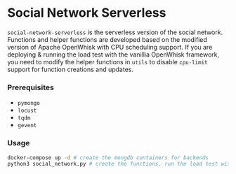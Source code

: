 # Social Network Serverless

`social-network-serverless` is the serverless version of the social network. Functions and helper functions are developed based on the modified version of Apache OpenWhisk with CPU scheduling support. If you are deploying & running the load test with the vanillia OpenWhisk framework, you need to modify the helper functions in `utils` to disable `cpu-limit` support for function creations and updates.

### Prerequisites
* `pymongo`
* `locust`
* `tqdm`
* `gevent`

### Usage

```bash
docker-compose up -d # create the mongdb containers for backends
python3 social_network.py # create the functions, run the load test with locust
```
